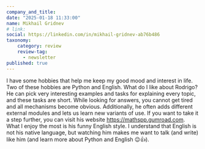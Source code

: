 ```yaml
---
company_and_title: 
date: "2025-01-18 11:33:00"
name: Mikhail Gridnev
# link:
social: https://linkedin.com/in/mikhail-gridnev-ab76b486
taxonomy:
    category: review
    review-tag:
      - newsletter
published: true
---
```


I have some hobbies that help me keep my good mood and interest in life. Two of these hobbies are Python and English. What do I like about Rodrigo? He can pick very interesting examples and tasks for explaining every topic, and these tasks are short. While looking for answers, you cannot get tired and all mechanisms become obvious. Additionally, he often adds different external modules and lets us learn new variants of use. If you want to take it a step further, you can visit his website https://mathspp.gumroad.com. What I enjoy the most is his funny English style. I understand that English is not his native language, but watching him makes me want to talk (and write) like him (and learn more about Python and English 😉👍).
